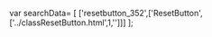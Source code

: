 var searchData= \[
\[\'resetbutton\_352\',\[\'ResetButton\',\[\'../classResetButton.html\',1,\'\'\]\]\]
\];
